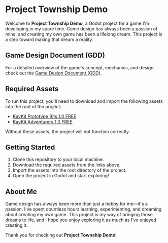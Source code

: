 # Project Township Demo

Welcome to **Project Township Demo**, a Godot project for a game I'm developing in my spare time. Game design has always been a passion of mine, and creating my own game has been a lifelong dream. This project is a step toward making that dream a reality.

## Game Design Document (GDD)

For a detailed overview of the game's concept, mechanics, and design, check out the [Game Design Document (GDD)](https://docs.google.com/document/d/1OS1hKvSYF_VgdWN_Kj8BUbffX9hHGSPiTnZH94FTRSw/edit?usp=sharing).

## Required Assets

To run this project, you'll need to download and import the following assets into the root of the project:

- [KayKit Prototype Bits 1.0 FREE](https://kaylousberg.itch.io/prototype-bits)
- [KayKit Adventurers 1.0 FREE](https://kaylousberg.itch.io/kaykit-adventurers)

Without these assets, the project will not function correctly.

## Getting Started

1. Clone this repository to your local machine.
2. Download the required assets from the links above.
3. Import the assets into the root directory of the project.
4. Open the project in Godot and start exploring!

## About Me

Game design has always been more than just a hobby for me—it's a passion. I've spent countless hours learning, experimenting, and dreaming about creating my own game. This project is my way of bringing those dreams to life, and I hope you enjoy exploring it as much as I’ve enjoyed creating it.

Thank you for checking out **Project Township Demo**!
